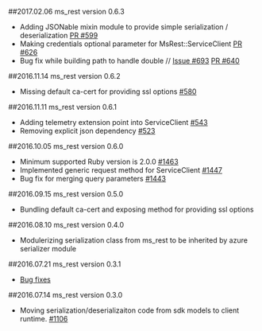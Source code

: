 ##2017.02.06 ms_rest version 0.6.3
* Adding JSONable mixin module to provide simple serialization / deserialization [PR #599](https://github.com/Azure/azure-sdk-for-ruby/pull/599)
* Making credentials optional parameter for MsRest::ServiceClient [PR #626](https://github.com/Azure/azure-sdk-for-ruby/pull/626)
* Bug fix while building path to handle double // [Issue #693](https://github.com/Azure/azure-sdk-for-ruby/issues/639) [PR #640](https://github.com/Azure/azure-sdk-for-ruby/pull/640)

##2016.11.14 ms_rest version 0.6.2
* Missing default ca-cert for providing ssl options [#580](https://github.com/Azure/azure-sdk-for-ruby/issues/580)

##2016.11.11 ms_rest version 0.6.1
* Adding telemetry extension point into ServiceClient [#543](https://github.com/Azure/azure-sdk-for-ruby/pull/543)
* Removing explicit json dependency [#523](https://github.com/Azure/azure-sdk-for-ruby/pull/523)

##2016.10.05 ms_rest version 0.6.0
* Minimum supported Ruby version is 2.0.0 [#1463](https://github.com/Azure/autorest/pull/1463)
* Implemented generic request method for ServiceClient [#1447](https://github.com/Azure/autorest/pull/1447)
* Bug fix for merging query parameters [#1443](https://github.com/Azure/autorest/pull/1443)

##2016.09.15 ms_rest version 0.5.0
* Bundling default ca-cert and exposing method for providing ssl options

##2016.08.10 ms_rest version 0.4.0
* Modulerizing serialization class from ms_rest to be inherited by azure serializer module

##2016.07.21 ms_rest version 0.3.1
* [Bug fixes](https://github.com/Azure/autorest/commit/ede944a1fa30a7453aa30e6fa79154dc43393cdf)

##2016.07.14 ms_rest version 0.3.0
* Moving serialization/deserializaiton code from sdk models to client runtime. [#1106](https://github.com/Azure/autorest/pull/1106)
